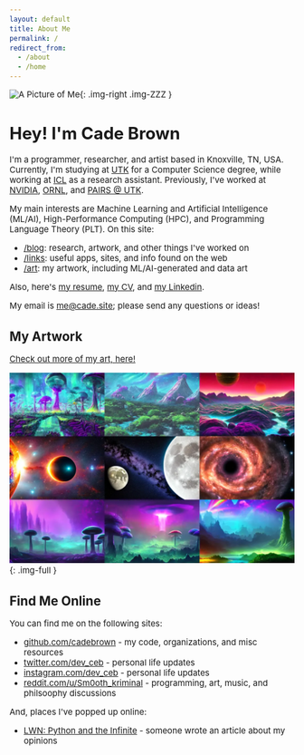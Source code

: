 ```yaml
---
layout: default
title: About Me
permalink: /
redirect_from:
  - /about
  - /home
---
```


<!-- make the home page text bigger -->
<div style="font-size: 106%">

![A Picture of Me](/files/cade-face-2.webp){: .img-right .img-ZZZ }

# Hey! I'm Cade Brown

I'm a programmer, researcher, and artist based in Knoxville, TN, USA. Currently, I'm studying at [UTK](https://utk.edu) for a Computer Science degree, while working at [ICL](https://icl.utk.edu) as a research assistant. Previously, I've worked at [NVIDIA](https://nvidia.com), [ORNL](https://ornl.gov), and [PAIRS @ UTK](https://pairs.eecs.utk.edu/).

My main interests are Machine Learning and Artificial Intelligence (ML/AI), High-Performance Computing (HPC), and Programming Language Theory (PLT). On this site:

* [/blog](/blog): research, artwork, and other things I've worked on
* [/links](/links): useful apps, sites, and info found on the web
* [/art](/art): my artwork, including ML/AI-generated and data art

Also, here's [my resume](/resume-CadeBrown.pdf), [my CV](/cv-CadeBrown.pdf), and [my Linkedin](https://www.linkedin.com/in/cade-brown/).

My email is [me@cade.site](mailto:me@cade.site); please send any questions or ideas!


<div class="clear"></div>

## My Artwork

[Check out more of my art, here!](/art)

![Table View Of Artwork](/img/thumb/sd-posters.webp){: .img-full }

<!--
{ % include gallery.html filenames="/img/sd-space-0.png;/img/sd-space-2.png;/files/art-fractal/fr-print-1.webp;/files/art-aigen/god.webp" %}
-->


## Find Me Online

You can find me on the following sites:

  * [github.com/cadebrown](https://github.com/cadebrown) - my code, organizations, and misc resources
  * [twitter.com/dev_ceb](https://twitter.com/dev_ceb) - personal life updates
  * [instagram.com/dev_ceb](https://instagram.com/dev_ceb) - personal life updates
  * [reddit.com/u/Sm0oth_kriminal](https://reddit.com/u/Sm0oth_kriminal) - programming, art, music, and philsoophy discussions

And, places I've popped up online:

  * [LWN: Python and the Infinite](https://lwn.net/Articles/833624/) - someone wrote an article about my opinions

<!--


## Experience

You can check out [my Linkedin](https://www.linkedin.com/in/cade-brown/) or [my resume (PDF)](/resume-CadeBrown.pdf), here's my work history:

  * 2022+: [NVIDIA](https://nvidia.com), researching compiler technologies to accelerate ML workloads
  * 2019+: [Innovative Computing Laboratory](https://www.icl.utk.edu/), researching numerical algorithms, HPC performance analysis, and machine learning methodology
  * 2019+: [University of Tennessee](https://www.utk.edu/), studying for a Bachelor's degree in Computer Science, with a minor in Philosophy
  * 2021-2022: [UTK's PAIRS lab](https://github.com/utk-pairs/avocat), researching developer productivity within Human-Computer Interaction (HCI) and large-scale source code analytics
  * 2020: [Qardian Labs](https://www.qardianlabs.net/about-us), developed a [machine learning model](https://radiant-mesa-06241.herokuapp.com/HEARO14/) for heart disease detection
  * 2017-2018: ORNL internship for the [SimpleSummit](https://simplesummit.github.io/blog/fractalexplorer) project, building a GPU cluster computer (NVIDIA Jetsons) and software for realtime mathematical modeling and simulation
  * 2016-2018: [L&N STEMpunks](https://github.com/lnstempunks), as the programming team lead, implementing autonomous robot control and overall software architecture
  * 2015: [Agilaire](https://agilaire.com/), as an independent contractor for low-cost air quality dataloggers using Raspberry Pi boards.

## Technology Skills

  * 8 years of Python experience (NumPy, SciPy, Matplotlib, Tensorflow, PyTorch)
  * 6 years of HTML/JavaScript/CSS experience (React, NodeJS, WebGL)
  * 5 years of C and C++ experience
    * 4 years of CUDA experience
    * 2 years of HIP/ROCm experience
    * 2 years of Emscripten/WebAssembly experience
  * 1-2 years personal usage of: C#, Java, Crystal (Ruby), Julia, Haskell, R, PARI/gp
  * GH Pages/Jekyll/WASM stack proficiency 
  * Python/NumPy/SciPy/Tensorflow stack proficiency

-->

</div>

<!--
## Current Projects

  * [kata.tools](https://kata.tools): a WIP software framework, runtime, and set of languages to rule them all!
  * Updating this website
-->
